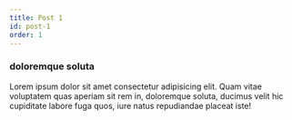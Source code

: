 ```yaml
---
title: Post 1
id: post-1
order: 1
---
```


### doloremque soluta

Lorem ipsum dolor sit amet consectetur adipisicing elit. Quam vitae voluptatem quas aperiam sit rem in, doloremque soluta, ducimus velit hic cupiditate labore fuga quos, iure natus repudiandae placeat iste!
